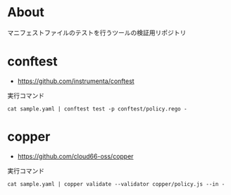 # About

マニフェストファイルのテストを行うツールの検証用リポジトリ

# conftest
* https://github.com/instrumenta/conftest

実行コマンド
```
cat sample.yaml | conftest test -p conftest/policy.rego -
```

# copper
* https://github.com/cloud66-oss/copper

実行コマンド
```
cat sample.yaml | copper validate --validator copper/policy.js --in -
```


